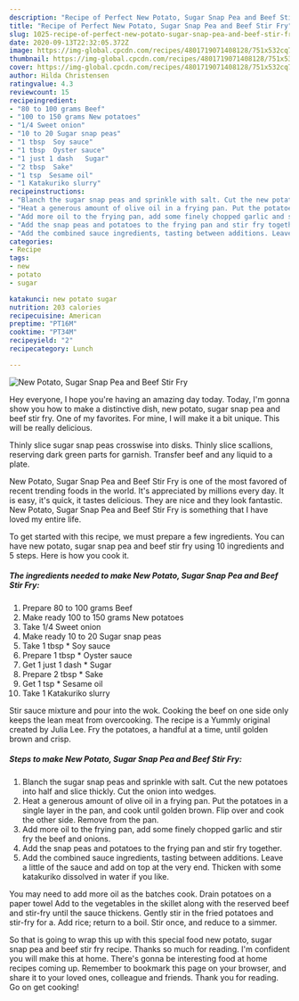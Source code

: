 ```yaml
---
description: "Recipe of Perfect New Potato, Sugar Snap Pea and Beef Stir Fry"
title: "Recipe of Perfect New Potato, Sugar Snap Pea and Beef Stir Fry"
slug: 1025-recipe-of-perfect-new-potato-sugar-snap-pea-and-beef-stir-fry
date: 2020-09-13T22:32:05.372Z
image: https://img-global.cpcdn.com/recipes/4801719071408128/751x532cq70/new-potato-sugar-snap-pea-and-beef-stir-fry-recipe-main-photo.jpg
thumbnail: https://img-global.cpcdn.com/recipes/4801719071408128/751x532cq70/new-potato-sugar-snap-pea-and-beef-stir-fry-recipe-main-photo.jpg
cover: https://img-global.cpcdn.com/recipes/4801719071408128/751x532cq70/new-potato-sugar-snap-pea-and-beef-stir-fry-recipe-main-photo.jpg
author: Hilda Christensen
ratingvalue: 4.3
reviewcount: 15
recipeingredient:
- "80 to 100 grams Beef"
- "100 to 150 grams New potatoes"
- "1/4 Sweet onion"
- "10 to 20 Sugar snap peas"
- "1 tbsp  Soy sauce"
- "1 tbsp  Oyster sauce"
- "1 just 1 dash   Sugar"
- "2 tbsp  Sake"
- "1 tsp  Sesame oil"
- "1 Katakuriko slurry"
recipeinstructions:
- "Blanch the sugar snap peas and sprinkle with salt. Cut the new potatoes into half and slice thickly. Cut the onion into wedges."
- "Heat a generous amount of olive oil in a frying pan. Put the potatoes in a single layer in the pan, and cook until golden brown. Flip over and cook the other side. Remove from the pan."
- "Add more oil to the frying pan, add some finely chopped garlic and stir fry the beef and onions."
- "Add the snap peas and potatoes to the frying pan and stir fry together."
- "Add the combined sauce ingredients, tasting between additions. Leave a little of the sauce and add on top at the very end. Thicken with some katakuriko dissolved in water if you like."
categories:
- Recipe
tags:
- new
- potato
- sugar

katakunci: new potato sugar 
nutrition: 203 calories
recipecuisine: American
preptime: "PT16M"
cooktime: "PT34M"
recipeyield: "2"
recipecategory: Lunch

---
```



![New Potato, Sugar Snap Pea and Beef Stir Fry](https://img-global.cpcdn.com/recipes/4801719071408128/751x532cq70/new-potato-sugar-snap-pea-and-beef-stir-fry-recipe-main-photo.jpg)

Hey everyone, I hope you're having an amazing day today. Today, I'm gonna show you how to make a distinctive dish, new potato, sugar snap pea and beef stir fry. One of my favorites. For mine, I will make it a bit unique. This will be really delicious.

Thinly slice sugar snap peas crosswise into disks. Thinly slice scallions, reserving dark green parts for garnish. Transfer beef and any liquid to a plate.

New Potato, Sugar Snap Pea and Beef Stir Fry is one of the most favored of recent trending foods in the world. It's appreciated by millions every day. It is easy, it's quick, it tastes delicious. They are nice and they look fantastic. New Potato, Sugar Snap Pea and Beef Stir Fry is something that I have loved my entire life.


To get started with this recipe, we must prepare a few ingredients. You can have new potato, sugar snap pea and beef stir fry using 10 ingredients and 5 steps. Here is how you cook it.

<!--inarticleads1-->

##### The ingredients needed to make New Potato, Sugar Snap Pea and Beef Stir Fry:

1. Prepare 80 to 100 grams Beef
1. Make ready 100 to 150 grams New potatoes
1. Take 1/4 Sweet onion
1. Make ready 10 to 20 Sugar snap peas
1. Take 1 tbsp * Soy sauce
1. Prepare 1 tbsp * Oyster sauce
1. Get 1 just 1 dash  * Sugar
1. Prepare 2 tbsp * Sake
1. Get 1 tsp * Sesame oil
1. Take 1 Katakuriko slurry


Stir sauce mixture and pour into the wok. Cooking the beef on one side only keeps the lean meat from overcooking. The recipe is a Yummly original created by Julia Lee. Fry the potatoes, a handful at a time, until golden brown and crisp. 

<!--inarticleads2-->

##### Steps to make New Potato, Sugar Snap Pea and Beef Stir Fry:

1. Blanch the sugar snap peas and sprinkle with salt. Cut the new potatoes into half and slice thickly. Cut the onion into wedges.
1. Heat a generous amount of olive oil in a frying pan. Put the potatoes in a single layer in the pan, and cook until golden brown. Flip over and cook the other side. Remove from the pan.
1. Add more oil to the frying pan, add some finely chopped garlic and stir fry the beef and onions.
1. Add the snap peas and potatoes to the frying pan and stir fry together.
1. Add the combined sauce ingredients, tasting between additions. Leave a little of the sauce and add on top at the very end. Thicken with some katakuriko dissolved in water if you like.


You may need to add more oil as the batches cook. Drain potatoes on a paper towel Add to the vegetables in the skillet along with the reserved beef and stir-fry until the sauce thickens. Gently stir in the fried potatoes and stir-fry for a. Add rice; return to a boil. Stir once, and reduce to a simmer. 

So that is going to wrap this up with this special food new potato, sugar snap pea and beef stir fry recipe. Thanks so much for reading. I'm confident you will make this at home. There's gonna be interesting food at home recipes coming up. Remember to bookmark this page on your browser, and share it to your loved ones, colleague and friends. Thank you for reading. Go on get cooking!
